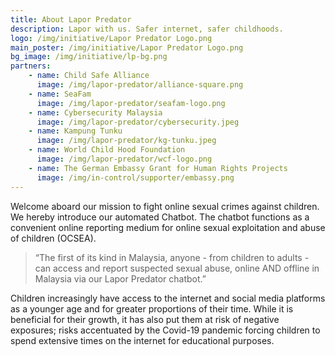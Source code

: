 ```yaml
---
title: About Lapor Predator
description: Lapor with us. Safer internet, safer childhoods.
logo: /img/initiative/Lapor Predator Logo.png
main_poster: /img/initiative/Lapor Predator Logo.png
bg_image: /img/initiative/lp-bg.png
partners:
    - name: Child Safe Alliance
      image: /img/lapor-predator/alliance-square.png
    - name: SeaFam
      image: /img/lapor-predator/seafam-logo.png
    - name: Cybersecurity Malaysia
      image: /img/lapor-predator/cybersecurity.jpeg
    - name: Kampung Tunku
      image: /img/lapor-predator/kg-tunku.jpeg
    - name: World Child Hood Foundation
      image: /img/lapor-predator/wcf-logo.png
    - name: The German Embassy Grant for Human Rights Projects
      image: /img/in-control/supporter/embassy.png
---
```


Welcome aboard our mission to fight online sexual crimes against children. We hereby introduce our automated Chatbot. The chatbot functions as a convenient online reporting medium for online sexual exploitation and abuse of children (OCSEA).

> “The first of its kind in Malaysia, anyone - from children to adults - can access and report suspected sexual abuse, online AND offline in Malaysia via our Lapor Predator chatbot.”


Children increasingly have access to the internet and social media platforms as a younger age and for greater proportions of their time. While it is beneficial for their growth, it has also put them at risk of negative exposures; risks accentuated by the Covid-19 pandemic forcing children to spend extensive times on the internet for educational purposes. 

<!-- <div class='flex items-center h-96 px-4 my-4 md:px-12 rounded-md' :style="{ 'background-image': `url('/img/lapor-predator/lp-header-1.png')`, 'background-size': 'cover' }">
  <div class='w-full md:w-1/2'>
    <p class='text-white text-xl'>Perpetrators profit from technological advances to target, groom and abuse children. This risk is further amplified by a lack of parental control on the use of devices and a lack of awareness among children about the risks of their online behavior. 
    </p>
  </div>
</div> -->
